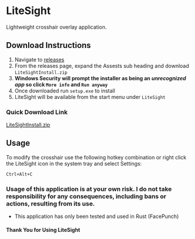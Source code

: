 # LiteSight

Lightweight crosshair overlay application.

## Download Instructions

1. Navigate to [releases](https://github.com/mattmasel/LiteSight/releases/tag/v1.2.1)
2. From the releases page, expand the Assests sub heading and download `LiteSightInstall.zip`
3. **Windows Security will prompt the installer as being an *unrecognized app* so click `More info` and `Run anyway`**
4. Once downloaded run `setup.exe` to install
5. LiteSight will be available from the start menu under `LiteSight`

### Quick Download Link

[LiteSightInstall.zip](https://github.com/mattmasel/LiteSight/releases/download/v1.2.1/LiteSightInstall.zip)

## Usage

To modify the crosshair use the following hotkey combination or right click the LiteSight icon in the system tray and select Settings:

`Ctrl+Alt+C`

### Usage of this application is at your own risk. I do not take responsibility for any consequences, including bans or actions, resulting from its use.

- This application has only been tested and used in Rust (FacePunch)

#### Thank You for Using LiteSight
